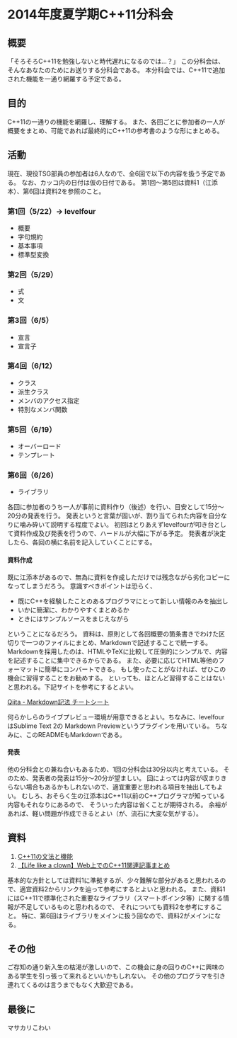 2014年度夏学期C++11分科会
=====

## 概要
「そろそろC++11を勉強しないと時代遅れになるのでは…？」
この分科会は、そんなあなたのためにお送りする分科会である。
本分科会では、C++11で追加された機能を一通り網羅する予定である。

## 目的
C++11の一通りの機能を網羅し、理解する。
また、各回ごとに参加者の一人が概要をまとめ、可能であれば最終的にC++11の参考書のような形にまとめる。

## 活動
現在、現役TSG部員の参加者は6人なので、全6回で以下の内容を扱う予定である。
なお、カッコ内の日付は仮の日付である。
第1回〜第5回は資料1（江添本）、第6回は資料2を参照のこと。

### 第1回（5/22）-> levelfour
+ 概要
+ 字句規約
+ 基本事項
+ 標準型変換

### 第2回（5/29）
+ 式
+ 文

### 第3回（6/5）
+ 宣言
+ 宣言子

### 第4回（6/12）
+ クラス
+ 派生クラス
+ メンバのアクセス指定
+ 特別なメンバ関数

### 第5回（6/19）
+ オーバーロード
+ テンプレート

### 第6回（6/26）
+ ライブラリ

各回に参加者のうち一人が事前に資料作り（後述）を行い、目安として15分〜20分の発表を行う。
発表というと言葉が固いが、割り当てられた内容を自分なりに噛み砕いて説明する程度でよい。
初回はとりあえずlevelfourが叩き台として資料作成及び発表を行うので、ハードルが大幅に下がる予定。
発表者が決定したら、各回の横に名前を記入していくことにする。

#### 資料作成
既に江添本があるので、無為に資料を作成しただけでは残念ながら劣化コピーになってしまうだろう。
意識すべきポイントは恐らく、

+ 既にC++を経験したことのあるプログラマにとって新しい情報のみを抽出し
+ いかに簡潔に、わかりやすくまとめるか
+ ときにはサンプルソースをまじえながら

ということになるだろう。
資料は、原則として各回概要の箇条書きでわけた区切りで一つのファイルにまとめ、Markdownで記述することで統一する。
Markdownを採用したのは、HTMLやTeXに比較して圧倒的にシンプルで、内容を記述することに集中できるからである。
また、必要に応じてHTML等他のフォーマットに簡単にコンバートできる。
もし使ったことがなければ、ぜひこの機会に習得することをお勧めする。
といっても、ほとんど習得することはないと思われる。下記サイトを参考にするとよい。

[Qiita - Markdown記法 チートシート](http://qiita.com/Qiita/items/c686397e4a0f4f11683d)

何らかしらのライブプレビュー環境が用意できるとよい。ちなみに、levelfourはSublime Text 2の
Markdown Previewというプラグインを用いている。
ちなみに、このREADMEもMarkdownである。

#### 発表
他の分科会との兼ね合いもあるため、1回の分科会は30分以内と考えている。
そのため、発表者の発表は15分〜20分が望ましい。
回によっては内容が収まりきらない場合もあるかもしれないので、適宜重要と思われる項目を抽出してもよい。
むしろ、おそらく生の江添本はC++11以前のC++プログラマが知っている内容もそれなりにあるので、
そういった内容は省くことが期待される。
余裕があれば、軽い問題が作成できるとよい（が、流石に大変な気がする）。

## 資料
1. [C++11の文法と機能](http://ezoeryou.github.io/cpp-book/C++11-Syntax-and-Feature.xhtml)
2. [【Life like a clown】Web上でのC++11関連記事まとめ](http://d.hatena.ne.jp/tt_clown/20111222/cpp11_advent_calendar)

基本的な方針としては資料1に準拠するが、少々難解な部分があると思われるので、適宜資料2からリンクを辿って参考にするとよいと思われる。
また、資料1にはC++11で標準化された重要なライブラリ（スマートポインタ等）に関する情報が不足しているものと思われるので、
それについても資料2を参考にすること。
特に、第6回はライブラリをメインに扱う回なので、資料2がメインになる。

## その他
ご存知の通り新入生の枯渇が激しいので、この機会に身の回りのC++に興味のある学生を引っ張って来れるといいかもしれない。
その他のプログラマを引き連れてくるのは言うまでもなく大歓迎である。

## 最後に
マサカリこわい